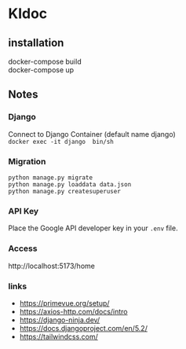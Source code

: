 # KIdoc

## installation

docker-compose build \
docker-compose up

## Notes

### Django

Connect to Django Container (default name django)\
```docker exec -it django  bin/sh```

### Migration

```
python manage.py migrate
python manage.py loaddata data.json
python manage.py createsuperuser
```

### API Key

Place the Google API developer key in your ```.env``` file.

### Access

http://localhost:5173/home

### links

* https://primevue.org/setup/
* https://axios-http.com/docs/intro
* https://django-ninja.dev/
* https://docs.djangoproject.com/en/5.2/
* https://tailwindcss.com/
